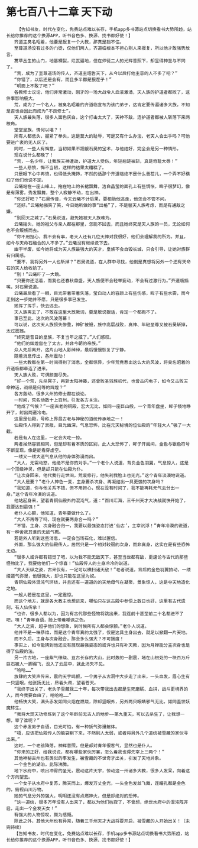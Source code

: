 # 第七百八十二章 天下动
        【告知书友，时代在变化，免费站点难以长存，手机app多书源站点切换看书大势所趋，站长给你推荐的这个换源APP，听书音色多、换源、找书都好使！】
       齐道主臭名昭着，他要是报复一个大教，那真是挡不住。
       至尊道场没有过多的门徒，仅他们两人，齐道临根本不担心别人来报复，所以他才敢强势放言。
       蒿草丛生的山门，地基裸裂，烂瓦遍地，但在师徒二人的光辉普照下，却显得神圣与不同了。
       “荒，成为了至尊道场的传人，齐道主昭告天下，从今以后打他主意的人不多了吧？”
       “你错了，以后还是会有，而且多半都是狠茬子！”
       “明面上不敢了吧？”
       各教修士议论，他们非常激动，刚才的一场大战令人血液激涌，天人族的护道者都败了，这件事影响极大。
       荒，成为了一个名人，被臭名昭着的齐道临宣布为该门弟子，这肯定要传遍诸多大族，不知是否也会因此而成为“不良修士”。
       天人族最失落，很多人面色灰白，这个打击太大了，天神不敌，连护道者都被人斩落下来两根角。
       堂堂皇族，情何以堪？！
       所有人都低头，握紧了拳头，这是莫大的耻辱，可是又有什么办法，老天人会出手吗？可他要进广袤的无人区了。
       同时，一些人有悔意，当初如果不觊觎石昊的宝术，与他结好，完全会是另一种情形。
       现在说什么都晚了！
       “荒，一名少年，让我族天神遭劫，护道大人受伤，年轻翘楚被斩，真是奇耻大辱！”
       一些人悲愤，悔不当初，这样的结果太糟糕了。
       只是眼下心中再愤，也得低头掩饰，不然的话那个齐道临绝不是什么善茬儿，一个弄不好横扫了他们也说不定。
       云曦站在一座山峰上，拖在地上的长裙飘舞，洁白晶莹的面孔上有些惆怅，眸子很梦幻，像是有薄雾，秀发飘舞，整个人寂静不动，在出神。
       “你还好吧？”石昊传音，今天云曦不计后果，要相助他逃走，他怎会不管不问。
       “还好。”云曦勉强笑了笑，今日她所做的事“出格”了，不是替天人族考虑，而是有通敌之嫌。
       “别回天之城了。”石昊说道，避免她被天人族难为。
       云曦摇头，她的祖父与亲人都在那里，怎能不回去，而且她终究是天人族的一员，无论如何也不会叛族而去。
       “你不用担心，我不会有事，老天人还有几位天神对我很好，他们会理解我的所为。并且，如今与天命石融合的人不多了。”云曦没有继续说下去。
       幽宇半废，如今她将成为天人族最强大的天才，皇族不会自毁长城，只会引导，让她对族群有归属感。
       “要不，我将另外一人也斩掉？”石昊说道，在人群中寻找，他倒是真想将另外一个还有天命石的天人给收拾了。
       “别！”云曦吓了一大跳。
       “只要你还活着，而我也还春秋鼎盛，天人族便不会轻举妄动，不会有过激行为。”齐道临插嘴，对石昊说道。
       云曦最后看了一眼，目光带着带着失落，莹白动人的容颜上有些伤感，眸子有些水雾，而今走到这一步她并不愿，只是很多事已发生。
       她挥了挥手，快去远去。
       天人族离去了，不敢在这里大放厥词，要是敢说狠话，肯定一个都跑不了。
       事已至此，这次的风波落幕！
       可以说，这次天人族损失惨重，神矿被毁，族中高层战败，真神、年轻至尊又被石昊斩掉，太过震撼。
       “终究是昔日的皇族，不复当年之威了。”人们感叹。
       “他们的辉煌留在了太古，并非今朝的帝族。”
       众人先后离开，这片山地人影绰绰，最后慢慢恢复了宁静。
       随着消息传出，各州震动！
       一些大教都在第一时间得到了消息，全都惊异，少年荒竟惹出这么大的风波，将臭名昭着的齐道临都牵连了进来。
       天人族大败，可谓颜面尽失。
       “好一个荒，先杀冥子，再斩太阳神藤，还曾败圣羽族初代，也曾击闪电子，如今又击败天命神话，战绩是何等的辉煌？”
       各方轰动，很多大州的修士都在谈论。
       一时间，荒名动数十上百州，引发各方关注。
       “他成了气候？”一座古老的铜殿，宏大无比，如同一座巨山般，一个青年盘坐，眸子倏地睁开了，射出两道冷电。
       这里是仙殿，号称上界最古老与神秘的道统传承地之一！
       仙殿传人得到了禀报，目光幽深，气息恐怖，比在元天秘境的位仙殿的“年轻大人”强了一大截。
       若是有人在这里，一定会大吃一惊。
       两者虽然容貌相同，但是却有着本质的区别，此人太恐怖了，眸子开阖间，金色与银色符号不断呈现，像是能看穿虚空。
       一缕又一缕大道气息从他的身体弥漫而出。
       “大人，无需动怒，他绝不是你的对手。”一个老仆人说道，背负金色羽翼，气息惊人，这是一个顶级神灵，但是却只能在仙殿为仆。
       “让次身回来，他代我行走世间，荒废修行，他失利我脸上也无光。”这个青年淡漠地说道。
       “大人是要？”老仆人神色一变，主身要杀次身、再凝结出一具更强的次身吗？
       “我知道，你与他关系不错，但不用担心，现在没有时间了，我不能再耗元气去分出一身。”这个青年冷漠的说道。
       他站起身来，望着青铜仙殿外的混沌气，道：“百川汇海，三千州天才大决战就快开始了，我要达到最强！”
       老仆人心颤，他知道，青年要做什么了。
       “大人不再等了吗，现在就要两身合一吗？”
       “不错，主身、次身融合归一，我要以最强姿态打进‘仙古’，主宰沉浮！”青年冷漠的说道，有一种舍我其谁的无敌气概。
       若是外人听到这些消息，一定会当场石化，难以置信。
       外面，那么强大的仙殿传人，居然只是一个相对较弱的次身，而非真身，这实在是有些恐怖无边。
       “很多人或许都有错觉了吧，以为我不能无敌天下，甚至当世都有敌，更遑论与古代的那些怪物比了，我要给他们一个惊喜！”仙殿传人的主身冷冷的说道。
       “大人天纵之姿，古来仅有，一定可以横扫诸天敌！”老者说道，背后的金色羽翼拍动，一缕缕道气弥漫，他很强大，却也只能在这里为奴。
       青铜仙殿外混沌气环绕，并且还有一道道的的天地母气在凝聚，景象惊人，这是夺天地造化之地。
       一般人若是在这里，一定震惊。
       而这个地方，就是各大教主也想进来，哪怕只在这古殿中参悟上数日也好，这里有古代遗刻，有人仙传承！
       “也许，很多人都以为，因为有古代那些怪物将跳出来，我连前十甚至前二十名都进不了吧，嘿！”青年自语，脸上带着嘲讽之色。
       “大人之资，超乎他们的想象，到时候所有人都会惊颤。”老仆人说道。
       他并不是一味恭维，而是这个青年真的太强了，仅是这具主身出去，就足以掀翻一片天地。
       而不久后，主身与次身融合，那会多么强大？不可揣度！
       事实上，如今能猜到他还没有展现最强姿态的或许也只有补天教，因为月婵能分主次身也是得了仙殿的法。
       另一片古地，一座紫气缭绕、亘古长存的大山，此时轰的一剧震，堵在山根处的一块百万斤巨石被人一脚踢飞，没入了云层中，就此消失不见。
       “哈哈……”
       放肆的大笑声传来，震的天宇鸣颤，一个男子从古洞中大步走了出来，一头血发，眉心生有一只竖眼，他张扬无比，昂着头颅，望着苍天。
       “我终于出关了，老头子雪藏我二十年，每次带我出去都是生死磨砺、血拼，战斗更境界的人，而今我要自由了，哈哈哈……”
       他畅快大笑，满头赤发如同火焰在燃烧，除却竖眼外，另外两只眼睛邪气无比，如同盖世妖魔转生。
       “我将大焚天功修炼到了这个年龄前无古人的地步——第九重天，可以去杀生了，让我想一想，宰了谁呢？”
       这个赤发男子自语，目光可怕，有一种妖气弥漫躯体。
       “唔，应该把仙殿传人的脑袋割下来，不然别人太弱，或者将另外几个道统被雪藏的家伙寻出来。”
       这时，一个老翁降落，神辉普照，但是却对青年很客气，显然也是仆人。
       “你来的正好，给我说说，都有哪些家伙厉害，怎么着我也得先宰上三两个！”
       其他神秘古州也有类似的事发生，被雪藏的不世奇才出关，引发了天地异象。
       一个金色的湖泊，此际沸腾。
       地下水府中，喷出冲霄的圣光，震动这片天宇，惊动这一州诸多大教，很多人发呆，向着这个方向望去。
       一个女子从水府中复苏，腾天而上，爆发万丈金光，一头金色发丝飞舞，连瞳孔都是金色的，俯视山川万物。
       她的气息分外的强大，明明还没有点燃神火，但是却绝对的恐怖。
       “这一道统，很多万年没有人出来了，都以为他们枯寂了，不曾想，绝世水府中的混沌阵开启，走出一个金发天女！”
       有强大的人物惊叹，颇为感慨。
       除此之外，其他大州也有异常，随着三千州天才大战将要开启，被雪藏的人开始出关！（未完待续）
       【告知书友，时代在变化，免费站点难以长存，手机app多书源站点切换看书大势所趋，站长给你推荐的这个换源APP，听书音色多、换源、找书都好使！】